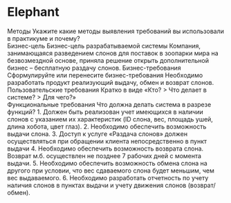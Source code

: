 # Elephant
Методы 	Укажите какие методы выявления требований вы использовали в практикуме и почему?  	
Бизнес-цель 	Бизнес-цель разрабатываемой системы	Компания, занимающаяся разведением слонов для поставок в зоопарки мира на безвозмездной основе, приняла решение открыть дополнительной бизнес – бесплатную раздачу слонов.
Бизнес-требования	Сформулируйте или перенесите бизнес-требования 	Необходимо разработать продукт реализующий выдачу, обмен и возврат слонов. 
Пользовательские требования	Кратко в виде «Кто? > Что делает в системе? > Для чего?»	
Функциональные требования 	Что должна делать система в разрезе функций? 	1.	Должен быть реализован учет имеющихся в наличии слонов с указанием их характеристик (ID слона, вес, площадь ушей, длина хобота, цвет глаз).
2.	 Необходимо обеспечить возможность выдачи слона.
3.	 Доступ к услуге «Раздача слонов» должен осуществляться при обращении клиента непосредственно в пункт выдачи 
4.	Необходимо обеспечить возможность возврата слона. Возврат м.б. осуществлен не позднее 7 рабочих дней с момента выдачи. 
5.	Необходимо обеспечить возможность обмена слона на другого при условии, что вес сдаваемого слона будет меньшим, чем вес выдаваемого.
6.	Необходимо разработать отчетность по учету наличия слонов в пунктах выдачи и учету движения слонов (возврат/обмен).
